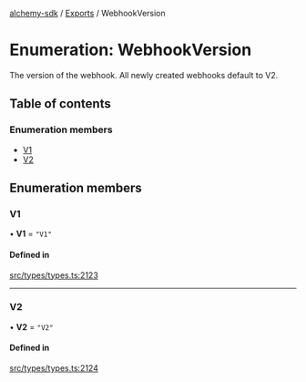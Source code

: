 [alchemy-sdk](../README.md) / [Exports](../modules.md) / WebhookVersion

# Enumeration: WebhookVersion

The version of the webhook. All newly created webhooks default to V2.

## Table of contents

### Enumeration members

- [V1](WebhookVersion.md#v1)
- [V2](WebhookVersion.md#v2)

## Enumeration members

### V1

• **V1** = `"V1"`

#### Defined in

[src/types/types.ts:2123](https://github.com/alchemyplatform/alchemy-sdk-js/blob/a162d40/src/types/types.ts#L2123)

___

### V2

• **V2** = `"V2"`

#### Defined in

[src/types/types.ts:2124](https://github.com/alchemyplatform/alchemy-sdk-js/blob/a162d40/src/types/types.ts#L2124)
